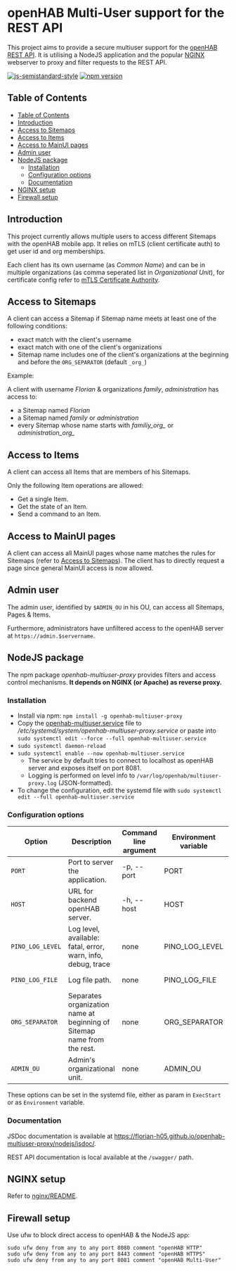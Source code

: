 # openHAB Multi-User support for the REST API

This project aims to provide a secure multiuser support for the [openHAB REST API](https://www.openhab.org/docs/configuration/restdocs.html#openhab-rest-api).
It is utilising a NodeJS application and the popular [NGINX](https://www.nginx.com/) webserver to proxy and filter requests to the REST API.

[![js-semistandard-style](https://img.shields.io/badge/code%20style-semistandard-brightgreen.svg)](https://github.com/standard/semistandard)
[![npm version](https://badge.fury.io/js/openhab-multiuser-proxy.svg)](https://badge.fury.io/js/openhab-multiuser-proxy)

## Table of Contents
- [Table of Contents](#table-of-contents)
- [Introduction](#introduction)
- [Access to Sitemaps](#access-to-sitemaps)
- [Access to Items](#access-to-items)
- [Access to MainUI pages](#access-to-mainui-pages)
- [Admin user](#admin-user)
- [NodeJS package](#nodejs-package)
  - [Installation](#installation)
  - [Configuration options](#configuration-options)
  - [Documentation](#documentation)
- [NGINX setup](#nginx-setup)
- [Firewall setup](#firewall-setup)

## Introduction

This project currently allows multiple users to access different Sitemaps with the openHAB mobile app.
It relies on mTLS (client certificate auth) to get user id and org memberships.

Each client has its own username (as *Common Name*) and can be in multiple organizations (as comma seperated list in *Organizational Unit*), for certificate config refer to [mTLS Certificate Authority](nginx/README.md#mtls-certificate-authority).

## Access to Sitemaps

A client can access a Sitemap if Sitemap name meets at least one of the following conditions:

- exact match with the client's username
- exact match with one of the client's organizations
- Sitemap name includes one of the client's organizations at the beginning and before the `ORG_SEPARATOR` (default `_org_`)

Example:

A client with username *Florian* & organizations *family*, *administration* has access to:

- a Sitemap named *Florian*
- a Sitemap named *family* or *administration*
- every Sitemap whose name starts with *familiy_org_* or *administration_org_*

## Access to Items

A client can access all Items that are members of his Sitemaps.

Only the following Item operations are allowed:

- Get a single Item.
- Get the state of an Item.
- Send a command to an Item.

## Access to MainUI pages

A client can access all MainUI pages whose name matches the rules for Sitemaps (refer to [Access to Sitemaps](#access-to-sitemaps)).
The client has to directly request a page since general MainUI access is now allowed.

## Admin user

The admin user, identified by ``$ADMIN_OU`` in his OU, can access all Sitemaps, Pages & Items.

Furthermore, administrators have unfiltered access to the openHAB server at ``https://admin.$servername``.

## NodeJS package

The npm package *openhab-multiuser-proxy* provides filters and access control mechanisms.
**It depends on NGINX (or Apache) as reverse proxy.** 

### Installation
- Install via npm: ``npm install -g openhab-multiuser-proxy``
- Copy the [openhab-multiuser.service](nodejs/openhab-multiuser.service) file to */etc/systemd/system/openhab-multiuser-proxy.service* or paste into ``sudo systemctl edit --force --full openhab-multiuser.service``
- ``sudo systemctl daemon-reload``
- ``sudo systemctl enable --now openhab-multiuser.service``
  - The service by default tries to connect to localhost as openHAB server and exposes itself on port 8081.
  - Logging is performed on level info to ``/var/log/openhab/multiuser-proxy.log`` (JSON-formatted).
- To change the configuration, edit the systemd file with ``sudo systemctl edit --full openhab-multiuser.service``

### Configuration options

Option | Description | Command line argument | Environment variable | Example | Default
-|-|-|-|-|-
`PORT` | Port to server the application. | -p, --port | PORT | --port=8081 | ``8081``
`HOST` | URL for backend openHAB server. | -h, --host | HOST | --host=http://127.0.0.1:8080 | ``http://127.0.0.1:8080``
`PINO_LOG_LEVEL` | Log level, available: fatal, error, warn, info, debug, trace | none | PINO_LOG_LEVEL | PINO_LOG_LEVEL=info | ``info``
`PINO_LOG_FILE` | Log file path. | none | PINO_LOG_FILE | PINO_LOG_FILE=./pino.log | none, outputs to console
`ORG_SEPARATOR` | Separates organization name at beginning of Sitemap name from the rest. | none | ORG_SEPARATOR | ORG_SEPARATOR=_org_ | ``_org_``
`ADMIN_OU` | Admin's organizational unit. | none | ADMIN_OU | ADMIN_OU=administrator | ``admin``

These options can be set in the systemd file, either as param in ``ExecStart`` or as ``Environment`` variable.

### Documentation

JSDoc documentation is available at https://florian-h05.github.io/openhab-multiuser-proxy/nodejs/jsdoc/.

REST API documentation is local available at the ``/swagger/`` path.

## NGINX setup

Refer to [nginx/README](nginx/README.md).

## Firewall setup

Use ufw to block direct access to openHAB & the NodeJS app:
```shell
sudo ufw deny from any to any port 8080 comment "openHAB HTTP"
sudo ufw deny from any to any port 8443 comment "openHAB HTTPS"
sudo ufw deny from any to any port 8081 comment "openHAB Multi-User"
```
